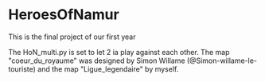 # HeroesOfNamur
This is the final project of our first year

The HoN_multi.py is set to let 2 ia play against each other.
The map "coeur_du_royaume" was designed by Simon Willame (@Simon-willame-le-touriste) and the map "Ligue_legendaire" by myself.
